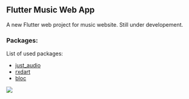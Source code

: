 
## Flutter Music Web App

A new Flutter web project for music website.
Still under developement.

### Packages:
List of used packages:
- [just_audio](https://pub.dev/packages/just_audio/versions)
- [rxdart ](https://pub.dev/packages/rxdart)
- [bloc](https://pub.dev/packages/bloc)


<img src="http://file.flutter-learn.ir/files/music.PNG" >
